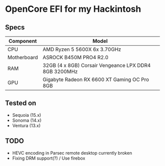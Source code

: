 # OpenCore EFI for my Hackintosh

## Specs

| **Component**  | **Model**                                                        |
| -------------- | -----------------------------------------------------------------|
| CPU            | AMD Ryzen 5 5600X 6x 3.70GHz                                     |
| Motherboard    | ASROCK B450M PRO4 R2.0                                           |
| RAM            | 32GB (4 x 8GB) Corsair Vengeance LPX DDR4 8GB 3200MHz            |
| GPU            | Gigabyte Radeon RX 6600 XT Gaming OC Pro 8GB                     |

## Tested on
- Sequoia (15.x)
- Sonoma (14.x)
- Ventura (13.x)

## TODO
- HEVC encoding in Parsec remote desktop currently broken
- Fixing DRM support(?) / Use firebox
